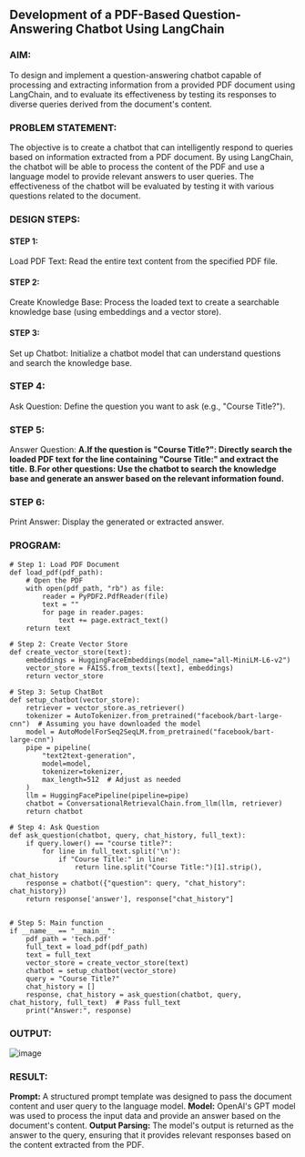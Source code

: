 ## Development of a PDF-Based Question-Answering Chatbot Using LangChain

### AIM:
To design and implement a question-answering chatbot capable of processing and extracting information from a provided PDF document using LangChain, and to evaluate its effectiveness by testing its responses to diverse queries derived from the document's content.

### PROBLEM STATEMENT:
The objective is to create a chatbot that can intelligently respond to queries based on information extracted from a PDF document. By using LangChain, the chatbot will be able to process the content of the PDF and use a language model to provide relevant answers to user queries. The effectiveness of the chatbot will be evaluated by testing it with various questions related to the document.

### DESIGN STEPS:

#### STEP 1: 
Load PDF Text: Read the entire text content from the specified PDF file.
#### STEP 2:
Create Knowledge Base: Process the loaded text to create a searchable knowledge base (using embeddings and a vector store).
#### STEP 3:
Set up Chatbot: Initialize a chatbot model that can understand questions and search the knowledge base.
### STEP 4:
Ask Question: Define the question you want to ask (e.g., "Course Title?").
### STEP 5:
Answer Question:
**A.If the question is "Course Title?": Directly search the loaded PDF text for the line containing "Course Title:" and extract the title.**
**B.For other questions: Use the chatbot to search the knowledge base and generate an answer based on the relevant information found.**
### STEP 6:
Print Answer: Display the generated or extracted answer.


### PROGRAM:
```
# Step 1: Load PDF Document
def load_pdf(pdf_path):
    # Open the PDF
    with open(pdf_path, "rb") as file:
        reader = PyPDF2.PdfReader(file)
        text = ""
        for page in reader.pages:
            text += page.extract_text()
    return text

# Step 2: Create Vector Store 
def create_vector_store(text):
    embeddings = HuggingFaceEmbeddings(model_name="all-MiniLM-L6-v2")
    vector_store = FAISS.from_texts([text], embeddings)  
    return vector_store

# Step 3: Setup ChatBot
def setup_chatbot(vector_store):
    retriever = vector_store.as_retriever()
    tokenizer = AutoTokenizer.from_pretrained("facebook/bart-large-cnn")  # Assuming you have downloaded the model
    model = AutoModelForSeq2SeqLM.from_pretrained("facebook/bart-large-cnn")
    pipe = pipeline(
        "text2text-generation",
        model=model,
        tokenizer=tokenizer,
        max_length=512  # Adjust as needed
    )
    llm = HuggingFacePipeline(pipeline=pipe)
    chatbot = ConversationalRetrievalChain.from_llm(llm, retriever)
    return chatbot

# Step 4: Ask Question
def ask_question(chatbot, query, chat_history, full_text): 
    if query.lower() == "course title?":
        for line in full_text.split('\n'):
            if "Course Title:" in line:
                return line.split("Course Title:")[1].strip(), chat_history
    response = chatbot({"question": query, "chat_history": chat_history})
    return response['answer'], response["chat_history"]


# Step 5: Main function
if __name__ == "__main__":
    pdf_path = 'tech.pdf'
    full_text = load_pdf(pdf_path) 
    text = full_text 
    vector_store = create_vector_store(text)
    chatbot = setup_chatbot(vector_store)
    query = "Course Title?"
    chat_history = [] 
    response, chat_history = ask_question(chatbot, query, chat_history, full_text)  # Pass full_text
    print("Answer:", response)
```

### OUTPUT:
![image](https://github.com/user-attachments/assets/c5c513ae-efbc-40d8-a1e2-d17cfa59a913)

### RESULT:
**Prompt:** A structured prompt template was designed to pass the document content and user query to the language model.
**Model:** OpenAI's GPT model was used to process the input data and provide an answer based on the document's content.
**Output Parsing:** The model's output is returned as the answer to the query, ensuring that it provides relevant responses based on the content extracted from the PDF.
